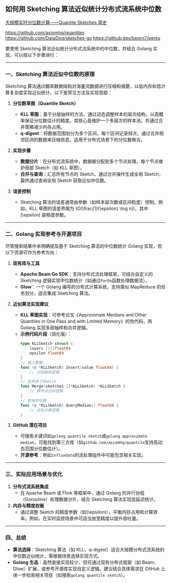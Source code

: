 ## 如何用 Sketching 算法近似统计分布式流系统中位数

[大规模实时分位数计算——Quantile Sketches 简史](https://www.51cto.com/article/711445.html)

https://github.com/axiomhq/quantiles
https://github.com/DataDog/sketches-go
https://github.dev/beorn7/perks

要使用 Sketching 算法近似统计分布式流系统中的中位数，并结合 Golang 实现，可以按以下步骤进行：

---

### 一、Sketching 算法近似中位数的原理

Sketching 算法通过概率数据结构对海量流数据进行压缩和摘要，以低内存和低计算复杂度实现近似统计。以下是常见方法及实现思路：

1. **分位数草图（Quantile Sketch）**

   - **KLL 草图**：基于分层抽样的方法，通过动态调整样本的层次结构，以高概率保证分位数估计的精度。其核心是维护一个多层次的样本池，并通过合并策略减少内存占用。
   - **q-digest**：将数据范围划分为多个区间，每个区间记录频次，通过合并相邻区间的数据来压缩信息。适用于分布式场景下的分位数聚合。

2. **实现步骤**

   - **数据分片**：在分布式流系统中，数据被分配到多个节点处理，每个节点维护局部 Sketch（如 KLL 草图）。
   - **合并与查询**：汇总所有节点的 Sketch，通过合并操作生成全局 Sketch，最终通过查询全局 Sketch 获取近似中位数。

3. **误差控制**
   - Sketching 算法的误差通常由参数（如样本层次数或区间粒度）控制。例如，KLL 草图的误差界限为 \(O(\frac{1}{\epsilon} \log n)\)，其中 \(\epsilon\) 是精度参数。

---

### 二、Golang 实现参考与开源项目

尽管搜索结果中未明确提及基于 Sketching 算法的中位数统计 Golang 实现，但以下资源可作为参考方向：

1. **现有库与工具**

   - **Apache Beam Go SDK**：支持分布式流处理框架，可结合自定义的 Sketching 逻辑实现中位数统计（如通过`ParDo`函数处理数据流）。
   - **Glow**：一个 Golang 编写的分布式计算系统，支持类似 MapReduce 的任务划分，适合集成 Sketching 算法。

2. **近似算法实现建议**

   - **KLL 草图实现**：可参考论文《Approximate Medians and Other Quantiles in One Pass and with Limited Memory》的伪代码，用 Golang 实现多层抽样和合并逻辑。
   - **示例代码片段**（简化版）：
     ```go
     type KLLSketch struct {
         layers [][]float64
         epsilon float64
     }
     // 插入数据
     func (s *KLLSketch) Insert(value float64) {
         // 分层抽样逻辑
     }
     // 合并多个Sketch
     func Merge(sketches []*KLLSketch) *KLLSketch {
         // 跨节点合并逻辑
     }
     // 查询中位数
     func (s *KLLSketch) QueryMedian() float64 {
         // 近似计算逻辑
     }
     ```

3. **GitHub 潜在项目**
   - 可搜索关键词如`golang quantile sketch`或`golang approximate median`，可能找到第三方库（如`github.com/axiomhq/quantile`支持高动态范围分位数估计）。
   - **开源参考**：例如`influxdata`的流处理组件中可能包含相关实现。

---

### 三、实际应用场景与优化

1. **分布式流系统集成**
   - 在 Apache Beam 或 Flink 等框架中，通过 Golang 的并行协程（Goroutine）处理数据分片，结合 Sketching 算法实现低延迟统计。
2. **内存与精度权衡**
   - 通过调整 Sketch 的精度参数（如\(\epsilon\)），平衡内存占用和计算效率。例如，在实时监控场景中可适当放宽精度以提升吞吐量。

---

### 四、总结

- **算法选择**：Sketching 算法（如 KLL、q-digest）适合大规模分布式流系统的中位数近似统计，需根据场景选择实现方式。
- **Golang 生态**：虽然直接实现较少，但可通过现有分布式框架（如 Beam、Glow）扩展，或参考开源库实现自定义逻辑。建议结合具体需求在 GitHub 上进一步检索相关项目（如搜索`golang quantile sketch`）。
